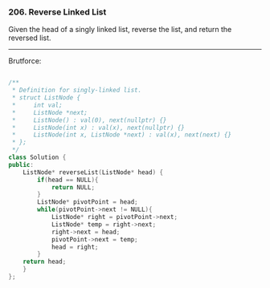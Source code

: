 ### 206. Reverse Linked List

Given the head of a singly linked list, reverse the list, and return the reversed list.

------------------------------------------------------------------------------------------

Brutforce:

```cpp

/**
 * Definition for singly-linked list.
 * struct ListNode {
 *     int val;
 *     ListNode *next;
 *     ListNode() : val(0), next(nullptr) {}
 *     ListNode(int x) : val(x), next(nullptr) {}
 *     ListNode(int x, ListNode *next) : val(x), next(next) {}
 * };
 */
class Solution {
public:
    ListNode* reverseList(ListNode* head) {
        if(head == NULL){
            return NULL;
        }
        ListNode* pivotPoint = head;
        while(pivotPoint->next != NULL){
            ListNode* right = pivotPoint->next;
            ListNode* temp = right->next;
            right->next = head;
            pivotPoint->next = temp;            
            head = right;
        }
    return head;
    }
};

```
